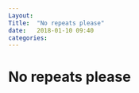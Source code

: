 ```yaml
---
Layout: 
Title:  "No repeats please"
date:   2018-01-10 09:40
categories: 
---
```

# No repeats please